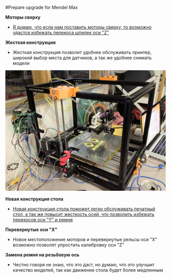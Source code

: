 #Prepare upgrade for Mendel Max


**Моторы сверху**

- [Я думаю, что если нам поставить моторы сверху, то возможно удастся избежать перекоса шпилек оси "Z"](https://github.com/soda-io/mendel-upgrade/tree/master/Images/Motors)



**Жесткая конструкция**

- Жесткая конструкция позволит удобнее обслуживать принтер, широкий выбор места для датчиков, а так же удобнее снимать модели

![Жесткая конструкция](photo.jpg)

**Новая конструкция стола**
- [Новая конструкция стола поможет легко обслуживать печатный стол, а так же повысит жесткость осей, что позволить избежать перекосов оси "Y" и ремня](https://github.com/soda-io/mendel-upgrade/tree/master/Images/New%20Bed)



**Перевернутые оси "X"**

- Новое местоположение моторов и перевернутые рельсы оси "Х" возможно позволят упростить калибровку оси "Z"



**Замена ремня на резьбовую ось**

- Честно говоря не знаю, что это даст, но думаю, что это улучшит качество моделей, так как движение стола будет более медленным

